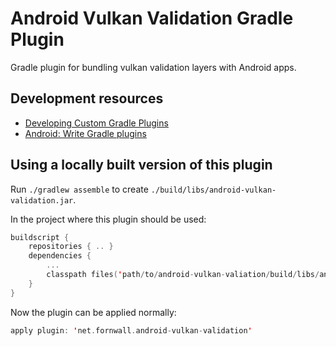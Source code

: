 # Android Vulkan Validation Gradle Plugin
Gradle plugin for bundling vulkan validation layers with Android apps.

## Development resources
- [Developing Custom Gradle Plugins](https://docs.gradle.org/current/userguide/custom_plugins.html)
- [Android: Write Gradle plugins](https://developer.android.com/build/extend-agp)

## Using a locally built version of this plugin
Run `./gradlew assemble` to create `./build/libs/android-vulkan-validation.jar`.

In the project where this plugin should be used:

```kotlin
buildscript {
    repositories { .. }
    dependencies {
        ...
        classpath files('path/to/android-vulkan-valiation/build/libs/android-vulkan-validation.jar')
    }
}
```

Now the plugin can be applied normally:

```kotlin
apply plugin: 'net.fornwall.android-vulkan-validation'
```